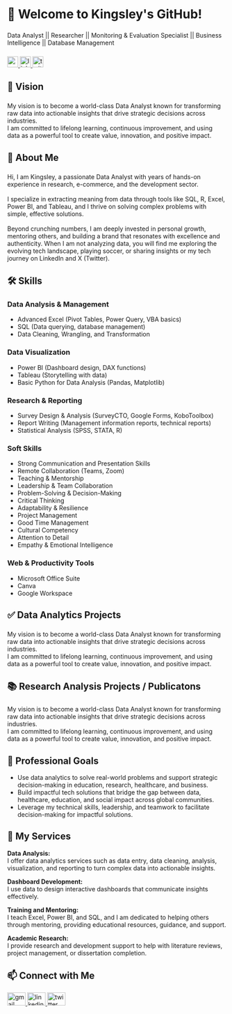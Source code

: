 <h1 align="left">👋 Welcome to Kingsley's GitHub!</h1>

###

<p align="left">Data Analyst || Researcher || Monitoring & Evaluation Specialist || Business Intelligence || Database Management</p>

###

<div align="left">
  <a href="sasekator@gmail.com" target="_blank">
    <img src="https://img.shields.io/static/v1?message=Gmail&logo=gmail&label=&color=D14836&logoColor=white&labelColor=&style=plastic" height="25" alt="gmail logo"  />
  </a>
  <a href="linkedin.com/in/sase-kingsley-kator-datait" target="_blank">
    <img src="https://img.shields.io/static/v1?message=LinkedIn&logo=linkedin&label=&color=0077B5&logoColor=white&labelColor=&style=plastic" height="25" alt="linkedin logo"  />
  </a>
  <a href="https://x.com/Kingsley_dataIT" target="_blank">
    <img src="https://img.shields.io/static/v1?message=Twitter&logo=twitter&label=&color=9146FF&logoColor=white&labelColor=&style=plastic" height="25" alt="twitter logo"  />
  </a>
</div>

###

<h2 align="left">🌟 Vision</h2>

###

<p align="left">My vision is to become a world-class Data Analyst known for transforming raw data into actionable insights that drive strategic decisions across industries.<br>I am committed to lifelong learning, continuous improvement, and using data as a powerful tool to create value, innovation, and positive impact.</p>

###

<h2 align="left">👤 About Me</h2>

###

<p align="left">Hi, I am Kingsley, a passionate Data Analyst with years of hands-on experience in research, e-commerce, and the development sector.<br><br>I specialize in extracting meaning from data through tools like SQL, R, Excel, Power BI, and Tableau, and I thrive on solving complex problems with simple, effective solutions.<br><br>Beyond crunching numbers, I am deeply invested in personal growth, mentoring others, and building a brand that resonates with excellence and authenticity. When I am not analyzing data, you will find me exploring the evolving tech landscape, playing soccer, or sharing insights or my tech journey on LinkedIn and X (Twitter).</p>

###

<h2 align="left">🛠️ Skills</h2>

###

### Data Analysis & Management
- Advanced Excel (Pivot Tables, Power Query, VBA basics)
- SQL (Data querying, database management)
- Data Cleaning, Wrangling, and Transformation

### Data Visualization
- Power BI (Dashboard design, DAX functions)
- Tableau (Storytelling with data)
- Basic Python for Data Analysis (Pandas, Matplotlib)

### Research & Reporting
- Survey Design & Analysis (SurveyCTO, Google Forms, KoboToolbox)
- Report Writing (Management information reports, technical reports)
- Statistical Analysis (SPSS, STATA, R)

### Soft Skills
- Strong Communication and Presentation Skills
- Remote Collaboration (Teams, Zoom)
- Teaching & Mentorship
- Leadership & Team Collaboration
- Problem-Solving & Decision-Making
- Critical Thinking
- Adaptability & Resilience
- Project Management
- Good Time Management
- Cultural Competency
- Attention to Detail
- Empathy & Emotional Intelligence

### Web & Productivity Tools
- Microsoft Office Suite
- Canva
- Google Workspace

###

<h2 align="left">✅ Data Analytics Projects</h2>

###

<p align="left">My vision is to become a world-class Data Analyst known for transforming raw data into actionable insights that drive strategic decisions across industries.<br>I am committed to lifelong learning, continuous improvement, and using data as a powerful tool to create value, innovation, and positive impact.</p>

###

<h2 align="left">📚 Research Analysis Projects / Publicatons</h2>

###

<p align="left">My vision is to become a world-class Data Analyst known for transforming raw data into actionable insights that drive strategic decisions across industries.<br>I am committed to lifelong learning, continuous improvement, and using data as a powerful tool to create value, innovation, and positive impact.</p>

###

## 🎯 Professional Goals

- Use data analytics to solve real-world problems and support strategic decision-making in education, research, healthcare, and business.
- Build impactful tech solutions that bridge the gap between data, healthcare, education, and social impact across global communities.
- Leverage my technical skills, leadership, and teamwork to facilitate decision-making for impactful solutions.


## 🧰 My Services

**Data Analysis:**  
I offer data analytics services such as data entry, data cleaning, analysis, visualization, and reporting to turn complex data into actionable insights.

**Dashboard Development:**  
I use data to design interactive dashboards that communicate insights effectively.

**Training and Mentoring:**  
I teach Excel, Power BI, and SQL, and I am dedicated to helping others through mentoring, providing educational resources, guidance, and support.

**Academic Research:**  
I provide research and development support to help with literature reviews, project management, or dissertation completion.


###

<h2 align="left">📫 Connect with Me</h2>

<div align="left">
  <a href="sasekator@gmail.com" target="_blank">
    <img src="https://raw.githubusercontent.com/maurodesouza/profile-readme-generator/master/src/assets/icons/social/gmail/default.svg" width="42" height="30" alt="gmail logo"  />
  </a>
  <a href="linkedin.com/in/sase-kingsley-kator-datait" target="_blank">
    <img src="https://raw.githubusercontent.com/maurodesouza/profile-readme-generator/master/src/assets/icons/social/linkedin/default.svg" width="42" height="30" alt="linkedin logo"  />
  </a>
  <a href="https://x.com/Kingsley_dataIT" target="_blank">
    <img src="https://raw.githubusercontent.com/maurodesouza/profile-readme-generator/master/src/assets/icons/social/twitter/default.svg" width="42" height="30" alt="twitter logo"  />
  </a>
</div>

###
